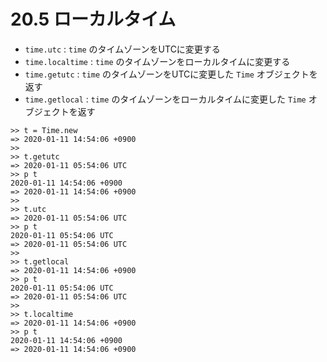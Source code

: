 # 20.5 ローカルタイム

- `time.utc` : `time` のタイムゾーンをUTCに変更する
- `time.localtime` : `time` のタイムゾーンをローカルタイムに変更する
- `time.getutc` : `time` のタイムゾーンをUTCに変更した `Time` オブジェクトを返す
- `time.getlocal` : `time` のタイムゾーンをローカルタイムに変更した `Time` オブジェクトを返す

```
>> t = Time.new
=> 2020-01-11 14:54:06 +0900
>> 
>> t.getutc
=> 2020-01-11 05:54:06 UTC
>> p t
2020-01-11 14:54:06 +0900
=> 2020-01-11 14:54:06 +0900
>> 
>> t.utc
=> 2020-01-11 05:54:06 UTC
>> p t
2020-01-11 05:54:06 UTC
=> 2020-01-11 05:54:06 UTC
>> 
>> t.getlocal
=> 2020-01-11 14:54:06 +0900
>> p t
2020-01-11 05:54:06 UTC
=> 2020-01-11 05:54:06 UTC
>> 
>> t.localtime
=> 2020-01-11 14:54:06 +0900
>> p t
2020-01-11 14:54:06 +0900
=> 2020-01-11 14:54:06 +0900
```

